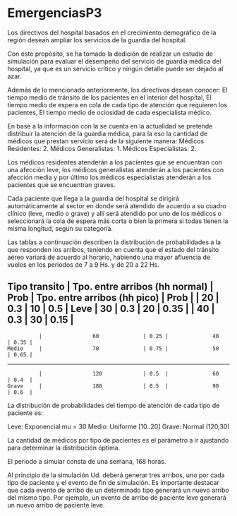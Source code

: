 # EmergenciasP3

Los directivos del hospital basados en el crecimiento demográfico de la región desean ampliar los servicios de la guardia del hospital.

Con este propósito, se ha tomado la dedición de realizar un estudio de simulación para evaluar el desempeño del servicio de guardia médica del hospital, ya que es un servicio crítico y ningún detalle puede ser dejado al azar.

Además de lo mencionado anteriormente, los directivos desean conocer:
    El tiempo medio de tránsito de los pacientes en el interior del hospital,
    El tiempo medio de espera en cola de cada tipo de atención que requieren los pacientes,
    El tiempo medio de ociosidad de cada especialista médico.

En base a la información con la se cuenta en la actualidad se pretende distribuir la
atención de la guardia médica, para la eso la cantidad de médicos que prestan servicio
será de la siguiente manera:
    Médicos Residentes: 2.
    Médicos Generalistas: 1.
    Médicos Especialistas: 2.

Los médicos residentes atenderán a los pacientes que se encuentran con una afección leve, los médicos generalistas atenderán a los pacientes con afección media y por último los médicos especialistas atenderán a los pacientes que se encuentran graves.

Cada paciente que llega a la guardia del hospital se dirigirá automáticamente al sector en donde será atendido de acuerdo a su cuadro clínico (leve, medio o grave) y allí será atendido por uno de los médicos o seleccionará la cola de espera más corta o bien la
primera si todas tienen la misma longitud, según su categoría.

Las tablas a continuación describen la distribución de probabilidades a la que responden los arribos, teniendo en cuenta que el estado del tránsito aéreo variará de acuerdo al horario, habiendo una mayor afluencia de vuelos en los periodos de 7 a 9 Hs. y de 20 a 22 Hs.

Tipo transito | Tpo. entre arribos (hh normal) | Prob | Tpo. entre arribos (hh pico) | Prob |
              |                20              | 0.3  |              10              | 0.5  |
    Leve      |                30              | 0.3  |              20              | 0.35 |
              |                40              | 0.3  |              30              | 0.15 |
---------------------------------------------------------------------------------------------
              |                60              | 0.25 |              40              | 0.35 |
    Medio     |                70              | 0.75 |              50              | 0.65 |
---------------------------------------------------------------------------------------------
              |                120             | 0.5  |              60              | 0.4  |
    Grave     |                180             | 0.5  |              90              | 0.6  |

La distribución de probabilidades del tiempo de atención de cada tipo de paciente es:

Leve: Exponencial mu = 30
Medio: Uniforme [10..20]
Grave: Normal (120,30)

La cantidad de médicos por tipo de pacientes es el parámetro a ir ajustando para determinar la distribución óptima.

El periodo a simular consta de una semana, 168 horas.

Al principio de la simulación Ud. deberá generar tres arribos, uno por cada tipo de paciente y el evento de fin de simulación. Es importante destacar que cada evento de arribo de un determinado tipo generará un nuevo arribo del mismo tipo. Por ejemplo, un evento de arribo de paciente leve generará un nuevo arribo de paciente leve.